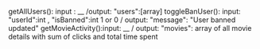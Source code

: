 getAllUsers(): input : \_\_ /output: "users":[array]
toggleBanUser(): input: "userId":int , "isBanned":int 1 or 0 / output: "message": "User banned updated"
getMovieActivity():input: \_\_ / output: "movies": array of all movie details with sum of clicks and total time spent
